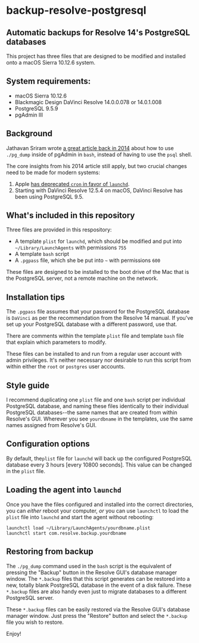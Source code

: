 # backup-resolve-postgresql
## Automatic backups for Resolve 14's PostgreSQL databases

This project has three files that are designed to be modified and installed onto a macOS Sierra 10.12.6 system.

## System requirements:
* macOS Sierra 10.12.6
* Blackmagic Design DaVinci Resolve 14.0.0.078 or 14.0.1.008
* PostgreSQL 9.5.9
* pgAdmin III
	
## Background

Jathavan Sriram wrote [a great article back in 2014](http://jathavansriram.github.io/2014/04/20/davinci-resolve-how-to-backup-optimize/) about how to use `./pg_dump` inside of pgAdmin in `bash`, instead of having to use the `psql` shell. 

The core insights from his 2014 article still apply, but two crucial changes need to be made for modern systems:
1. Apple [has deprecated `cron` in favor of `launchd`](https://developer.apple.com/library/content/documentation/MacOSX/Conceptual/BPSystemStartup/Chapters/ScheduledJobs.html). 
2. Starting with DaVinci Resolve 12.5.4 on macOS, DaVinci Resolve has been using PostgreSQL 9.5.

## What's included in this repository

Three files are provided in this respository:
* A template `plist` for `launchd`, which should be modified and put into `~/Library/LaunchAgents` with permissions `755`
* A template `bash` script
* A `.pgpass` file, which she be put into `~` with permissions `600`

These files are designed to be installed to the boot drive of the Mac that is the PostgreSQL server, not a remote machine on the network.

## Installation tips

The `.pgpass` file assumes that your password for the PostgreSQL database is `DaVinci` as per the recommendation from the Resolve 14 manual. If you've set up your PostgreSQL database with a different password, use that.
	
There are comments within the template `plist` file and template `bash` file that explain which parameters to modify.

These files can be installed to and run from a regular user account with admin privileges. It's neither necessary nor desirable to run this script from within either the `root` or `postgres` user accounts.

## Style guide

I recommend duplicating one `plist` file and one `bash` script per individual PostgreSQL database, and naming these files identically to their individual PostgreSQL databases--the same names that are created from within Resolve's GUI. Wherever you see `yourdbname` in the templates, use the same names assigned from Resolve's GUI.

## Configuration options

By default, the`plist` file for `launchd` will back up the configured PostgreSQL database every 3 hours [every 10800 seconds]. This value can be changed in the `plist` file.

## Loading the agent into `launchd`

Once you have the files configured and installed into the correct directories, you can *either* reboot your computer, *or* you can use `launchctl` to load the `plist` file into `launchd` and start the agent without rebooting:

	launchctl load ~/Library/LaunchAgents/yourdbname.plist
	launchctl start com.resolve.backup.yourdbname

## Restoring from backup

The `./pg_dump` command used in the `bash` script is the equivalent of pressing the "Backup" button in the Resolve GUI's database manager window. The `*.backup` files that this script generates can be restored into a new, totally blank PostgreSQL database in the event of a disk failure. These `*.backup` files are also handy even just to migrate databases to a different PostgreSQL server.

These `*.backup` files can be easily restored via the Resolve GUI's database manager window. Just press the "Restore" button and select the `*.backup` file you wish to restore.

Enjoy!
